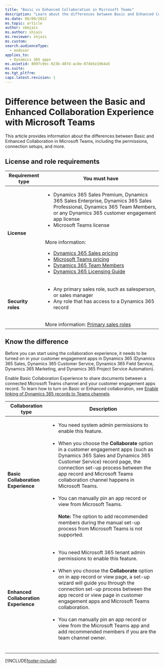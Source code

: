 ```yaml
---
title: "Basic vs Enhanced Collaboration in Microsoft Teams"
description: "Learn about the differences between Basic and Enhanced Collaboration in Microsoft Teams, including the permissions, connection setups, and more."
ms.date: 08/09/2022
ms.topic: article
author: sbmjais
ms.author: shjais
ms.reviewer: shjais 
ms.custom: 
search.audienceType: 
  - enduser
applies_to: 
  - Dynamics 365 apps
ms.assetid: 8097c9ec-023b-407d-ac0e-074b5e1964a5
ms.suite: 
ms.tgt_pltfrm: 
caps.latest.revision: 1
---
```

# Difference between the Basic and Enhanced Collaboration Experience with Microsoft Teams 

This article provides information about the differences between Basic and Enhanced Collaboration in Microsoft Teams, including the permissions, connection setups, and more.

## License and role requirements

| Requirement type | You must have |
|-----------------------|---------|
| **License** | <ul><li>Dynamics 365 Sales Premium, Dynamics 365 Sales Enterprise, Dynamics 365 Sales Professional, Dynamics 365 Team Members, or any Dynamics 365 customer engagement app license</li> <li>Microsoft Teams license</li></ul>  <br>More information: <ul><li>[Dynamics 365 Sales pricing](https://dynamics.microsoft.com/sales/pricing/)</li><li>[Microsoft Teams pricing](https://www.microsoft.com/microsoft-teams/compare-microsoft-teams-options?activetab=pivot:primaryr2&rtc=1)</li><li>[Dynamics 365 Team Members](/dynamics365/get-started/team-members-license)</li><li>[Dynamics 365 Licensing Guide](https://go.microsoft.com/fwlink/?LinkId=866544&clcid=0x409)</li></ul> |
| **Security roles** | <ul><li>Any primary sales role, such as salesperson, or sales manager</li><li>Any role that has access to a Dynamics 365 record</li></ul> <br>  More information: [Primary sales roles](../security-roles-for-sales.md#primary-sales-roles)|

## Know the difference

Before you can start using the collaboration experience, it needs to be turned on in your customer engagement apps in Dynamics 365 (Dynamics 365 Sales, Dynamics 365 Customer Service, Dynamics 365 Field Service, Dynamics 365 Marketing, and Dynamics 365 Project Service Automation). 


Enable Basic Collaboration Experience to share documents between a connected Microsoft Teams channel and your customer engagement apps record. To learn how to turn on Basic or Enhanced collaboration, see [Enable linking of Dynamics 365 records to Teams channels](enable-record-linking.md).

 
|Collaboration type  |Description  |
|---------|---------|
|**Basic Collaboration Experience**     |  <ul><li>You need system admin permissions to enable this feature.</li><br/>  <li>When you choose the **Collaborate** option in a customer engagement apps (such as Dynamics 365 Sales and Dynamics 365 Customer Service) record page, the connection set-up process between the app record and Microsoft Teams collaboration channel happens in Microsoft Teams.</li><br/> <li>You can manually pin an app record or view from Microsoft Teams. <br/> <br/>**Note:** The option to add recommended members during the manual set-up process from Microsoft Teams is not supported.  </li></ul>       |
|**Enhanced Collaboration Experience**    | <ul><li>You need Microsoft 365 tenant admin permissions to enable this feature. </li><br/>  <li>When you choose the **Collaborate** option on in app record or view page, a set-up wizard will guide you through the connection set-up process between the app record or view page in customer engagement apps and Microsoft Teams collaboration.</li><br/> <li>You can manually pin an app record or view from the Microsoft Teams app and add recommended members if you are the team channel owner.</li><br/>  </ul>  


[!INCLUDE[footer-include](../../includes/footer-banner.md)]
